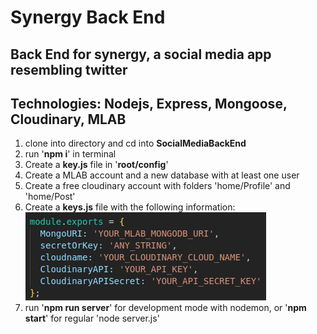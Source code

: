 # **Synergy Back End**

## Back End for synergy, a social media app resembling twitter

## **Technologies**: Nodejs, Express, Mongoose, Cloudinary, MLAB

1. clone into directory and cd into **SocialMediaBackEnd**
2. run '**npm i**' in terminal
3. Create a **key.js** file in '**root/config**'
4. Create a MLAB account and a new database with at least one user
5. Create a free cloudinary account with folders 'home/Profile' and 'home/Post'
6. Create a **keys.js** file with the following information:
   ![alt text](./readme-assets/READMEkeysjs.png)
7. run '**npm run server**' for development mode with nodemon, or '**npm start**' for regular 'node server.js'
